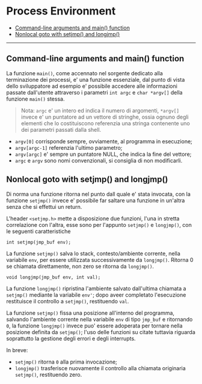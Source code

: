 # Process Environment

* [Command-line arguments and main() function](#headPE0)
* [Nonlocal goto with setjmp() and longjmp()](#headPE1)

---

## <a name="headPE0">Command-line arguments and main() function</a>

La funzione `main()`, come accennato nel sorgente dedicato alla terminazione dei
processi, e' una funzione essenziale, dal punto di vista dello sviluppatore 
ad esempio e' possibile accedere alle informazioni passate dall'utente 
attraverso i parametri `int argc` e `char *argv[]` della funzione `main()`
stessa.

> Nota: `argc` e' un intero ed indica il numero di argomenti, `*argv[]` invece 
> e' un puntatore ad un vettore di stringhe, ossia ognuno degli elementi che lo 
> costituiscono referenzia una stringa contenente uno dei parametri passati 
> dalla shell.

- `argv[0]` corrisponde sempre, ovviamente, al programma in esecuzione;
- `argv[argc-1]` referenzia l'ultimo parametro;
- `argv[argc]` e' sempre un puntatore NULL, che indica la fine del vettore;
- `argc` e `argv` sono nomi convenzionali, si consiglia di non modificarli.

## <a name="headPE1">Nonlocal goto with setjmp() and longjmp()</a>

Di norma una funzione ritorna nel punto dall quale e' stata invocata, con la
funzione ``setjmp()`` invece e' possibile far saltare una funzione in un'altra 
senza che si effettui un return.

L'header ``<setjmp.h>`` mette a disposizione due funzioni, l'una in stretta
correlazione con l'altra, esse sono per l'appunto ``setjmp()`` e ``longjmp()``, 
con le seguenti caratteristiche

``int setjmp(jmp_buf env);``

La funzione ``setjmp()`` salva lo stack, contesto/ambiente corrente, nella 
variabile ``env``, per essere utilizzata successivamente da ``longjmp()``.
Ritorna 0 se chiamata direttamente, non zero se ritorna da ``longjmp()``.

``void longjmp(jmp_buf env, int val);``

La funzione ``longjmp()`` ripristina l'ambiente salvato dall'ultima chiamata a 
``setjmp()`` mediante la variabile ``env'``; dopo aveer completato l'esecuzione 
restituisce il controllo a ``setjmp()``, restituendo ``val``.

La funzione ``setjmp()`` fissa una posizione all'interno del programma, salvando
l'ambiente corrente nella variabile ``env`` di tipo ``jmp_buf`` e ritornando 
``0``, la funzione ``longjmp()`` invece puo' essere adoperata per tornare nella 
posizione definita da ``setjmp()``; l'uso delle funzioni su citate tuttavia 
riguarda soprattutto la gestione degli errori e degli interrupts.

In breve:
- ``setjmp()`` ritorna ``0`` alla prima invocazione;
- ``longjmp()`` trasferisce nuovamente il controllo alla chiamata originaria 
  ``setjmp()``, restituendo zero.
